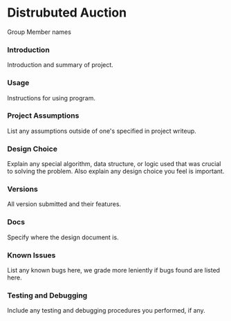 # Distrubuted Auction


Group Member names

### Introduction

Introduction and summary of project.

### Usage

Instructions for using program.

### Project Assumptions

List any assumptions outside of one's specified in project writeup.

### Design Choice

Explain any special algorithm, data structure, or logic used that was crucial to
solving the problem. Also explain any design choice you feel is important.

### Versions

All version submitted and their features.

### Docs

Specify where the design document is.

### Known Issues

List any known bugs here, we grade more leniently if bugs found are listed here.

### Testing and Debugging

Include any testing and debugging procedures you performed, if any.
